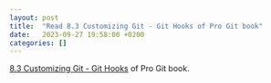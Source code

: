 ```yaml
---
layout: post
title:  "Read 8.3 Customizing Git - Git Hooks of Pro Git book"
date:   2023-09-27 19:58:00 +0200
categories: []
---
```

[8.3 Customizing Git - Git Hooks](https://git-scm.com/book/en/v2/Customizing-Git-Git-Hooks) of Pro Git book.
